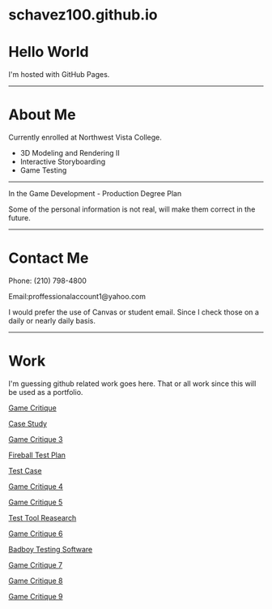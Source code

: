 # schavez100.github.io
<html>
<body>
    <h1>Hello World</h1>
    <p>I'm hosted with GitHub Pages.</p>
    <hr>
    <h1>About Me</h1>
    <p>Currently enrolled at Northwest Vista College.</p>
    <ul>
        <li>3D Modeling and Rendering II</li>
        <li>Interactive Storyboarding</li>
        <li>Game Testing</li>
    </ul>
    <hr>
    <p>In the Game Development - Production Degree Plan</p>
    <p>Some of the personal information is not real, will make them correct in the future.</p>
    <hr>
    <h1>Contact Me</h1>
    <p>Phone: (210) 798-4800</p>
    <p>Email:proffessionalaccount1@yahoo.com </p>
    <p>I would prefer the use of Canvas or student email. Since I check those on a daily or nearly daily basis.</p>
    <hr>
    <h1>Work</h1>
    <p>I'm guessing github related work goes here. That or all work since this will be used as a portfolio.</p>
    <p><a href="./Game_Critique">Game Critique</a></p>
    <p><a href="./Case_Study_Heroku">Case Study</a></p>
    <p><a href="./Game_Critique_3">Game Critique 3</a></p>
    <p><a href="./Fireball_Test_Plan">Fireball Test Plan</a></p>
    <p><a href="./Test_Case">Test Case</a></p>
    <p><a href="./Game_Critique_4">Game Critique 4</a></p>
    <p><a href="./Game_Critique_5">Game Critique 5</a></p>
    <p><a href="./Test_Tool_Research">Test Tool Reasearch</a></p>
    <p><a href="./Game_Critique_6">Game Critique 6</a></p>
    <p><a href="./Badboy_TestingSoftware">Badboy Testing Software</a></p>
    <p><a href="./Game_Critique_7">Game Critique 7</a></p>
    <p><a href="./Game_Critique_8">Game Critique 8</a></p>
    <p><a href="./Game_Critique_9">Game Critique 9</a></p>
    </body>
</html>
